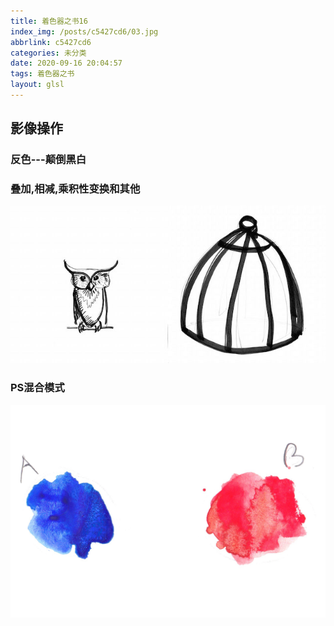 ```yaml
---
title: 着色器之书16
index_img: /posts/c5427cd6/03.jpg
abbrlink: c5427cd6
categories: 未分类
date: 2020-09-16 20:04:57
tags: 着色器之书
layout: glsl
---
```


## 影像操作


### 反色---颠倒黑白

<div class="container" style="margin:0;padding:0">
    <div class="codeAndCanvas" data="/blog/glsl/16/inv.frag" data-textures="/blog/images/00.jpg,/blog/images/01.jpg"
    style="width:100%;height:auto;margin-bottom:10px"></div>
</div>

### 叠加,相减,乘积性变换和其他

![](%E7%9D%80%E8%89%B2%E5%99%A8%E4%B9%8B%E4%B9%A616/02.jpg)

<div class="container" style="margin:0;padding:0">
    <div class="codeAndCanvas" data="/blog/glsl/16/operations.frag" data-textures="/blog/images/00.jpg,/blog/images/01.jpg"
    style="width:100%;height:auto;margin-bottom:10px"></div>
</div>

### PS混合模式

![](%E7%9D%80%E8%89%B2%E5%99%A8%E4%B9%8B%E4%B9%A616/03.jpg)

<div class="container" style="margin:0;padding:0">
    <div class="codeAndCanvas" data="/blog/glsl/16/blend.frag" data-textures="/blog/images/04.jpg,/blog/images/05.jpg"
    style="width:100%;height:auto;margin-bottom:10px"></div>
</div>


